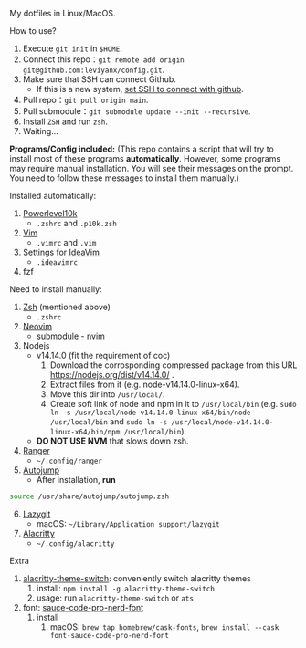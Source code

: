 My dotfiles in Linux/MacOS.

How to use?

1. Execute `git init` in `$HOME`.
2. Connect this repo：`git remote add origin git@github.com:leviyanx/config.git`.
3. Make sure that SSH can connect Github.
   - If this is a new system, [set SSH to connect with github](./set_ssh.md).
4. Pull repo：`git pull origin main`.
5. Pull submodule：`git submodule update --init --recursive`.
6. Install `ZSH` and run `zsh`.
7. Waiting...

**Programs/Config included:** (This repo contains a script that will try to install most of these programs **automatically**. However, some programs may require manual installation. You will see their messages on the prompt. You need to follow these messages to install them manually.)

Installed automatically:

1. [Powerlevel10k](https://github.com/romkatv/powerlevel10k)
    - `.zshrc` and `.p10k.zsh`
2. [Vim](https://www.vim.org/)
    -  `.vimrc` and `.vim`
3. Settings for [IdeaVim](https://plugins.jetbrains.com/plugin/164-ideavim)
    - `.ideavimrc`
4. fzf 

Need to install manually:

1. [Zsh](https://www.zsh.org/) (mentioned above)
    - `.zshrc`
2. [Neovim](https://neovim.io/)
    - [submodule - nvim](https://github.com/leviyanx/nvim.git)
3. Nodejs 
    - v14.14.0 (fit the requirement of coc)
        1. Download the corrosponding compressed package from this URL https://nodejs.org/dist/v14.14.0/ .
        2. Extract files from it (e.g. node-v14.14.0-linux-x64).
        3. Move this dir into `/usr/local/`.
        4. Create soft link of node and npm in it to `/usr/local/bin` (e.g. `sudo ln -s /usr/local/node-v14.14.0-linux-x64/bin/node /usr/local/bin` and `sudo ln -s /usr/local/node-v14.14.0-linux-x64/bin/npm /usr/local/bin`).
    - **DO NOT USE NVM** that slows down zsh.
4. [Ranger](https://github.com/ranger/ranger)
    - `~/.config/ranger`
5. [Autojump](https://github.com/wting/autojump)
    - After installation, **run** 
```bash
source /usr/share/autojump/autojump.zsh
```
6. [Lazygit](https://github.com/jesseduffield/lazygit)
   - macOS: `~/Library/Application support/lazygit`
7. [Alacritty](https://github.com/alacritty/alacritty)
    - `~/.config/alacritty`

Extra

1. [alacritty-theme-switch](https://github.com/tichopad/alacritty-theme-switch): conveniently switch alacritty themes
    1. install: `npm install -g alacritty-theme-switch`
    2. usage: run `alacritty-theme-switch` or `ats`
2. font: [ sauce-code-pro-nerd-font ](https://github.com/ryanoasis/nerd-fonts/tree/master/patched-fonts/SourceCodePro)
    1. install
        1. macOS: `brew tap homebrew/cask-fonts`, `brew install --cask font-sauce-code-pro-nerd-font`

